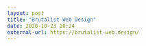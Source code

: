 ```yaml
---
layout: post
title: "Brutalist Web Design"
date: 2020-10-23 10:24
external-url: https://brutalist-web.design/
---
```

